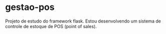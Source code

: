 # gestao-pos
Projeto de estudo do framework flask. Estou desenvolvendo um sistema de controle de estoque de POS (point of sales).
